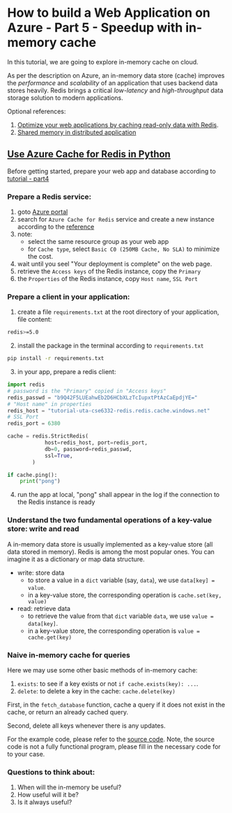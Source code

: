# How to build a Web Application on Azure - Part 5 - Speedup with in-memory cache

In this tutorial, we are going to explore in-memory cache on cloud. 

As per the description on Azure, an in-memory data store (cache) improves the *performance* and *scalability* of an application that uses backend data stores heavily. Redis brings a critical *low-latency* and *high-throughput* data storage solution to modern applications. 

Optional references:
1. [Optimize your web applications by caching read-only data with Redis](https://learn.microsoft.com/en-us/training/modules/optimize-your-web-apps-with-redis/?WT.mc_id=APC-AzureCacheforRedis).
1. [Shared memory in distributed application](https://learn.microsoft.com/en-us/training/modules/accelerate-scale-spring-boot-application-azure-cache-redis/?WT.mc_id=APC-AzureCacheforRedis)


## [Use Azure Cache for Redis in Python](https://learn.microsoft.com/en-us/azure/azure-cache-for-redis/cache-python-get-started)

Before getting started, prepare your web app and database according to [tutorial - part4](part4.md)

### Prepare a Redis service:

1. goto [Azure portal](https://portal.azure.com/)
1. search for `Azure Cache for Redis` service and create a new instance according to the [reference](https://learn.microsoft.com/en-us/azure/azure-cache-for-redis/cache-python-get-started)
1. note: 
    - select the same resource group as your web app
    - for `Cache type`, select `Basic C0 (250MB Cache, No SLA)` to minimize the cost.
1. wait until you seel "Your deployment is complete" on the web page.
1. retrieve the `Access keys` of the Redis instance, copy the `Primary`
1. the `Properties` of the Redis instance, copy `Host name`, `SSL Port`

### Prepare a client in your application:

1. create a file `requirements.txt` at the root directory of your application, file content:
```bash
redis>=5.0
```
2. install the package in the terminal according to `requirements.txt`
```bash
pip install -r requirements.txt
```
3. in your app, prepare a redis client:
```python
import redis
# password is the "Primary" copied in "Access keys"
redis_passwd = "b9Q42F5LUEahwEb2D6HCbXLzTcIupxtPtAzCaEpdjYE="
# "Host name" in properties
redis_host = "tutorial-uta-cse6332-redis.redis.cache.windows.net"
# SSL Port
redis_port = 6380

cache = redis.StrictRedis(
            host=redis_host, port=redis_port, 
            db=0, password=redis_passwd,
            ssl=True,
        )

if cache.ping():
    print("pong")

```
4. run the app at local, "pong" shall appear in the log if the connection to the Redis instance is ready

### Understand the two fundamental operations of a key-value store: write and read

A in-memory data store is usually implemented as a key-value store (all data stored in memory). Redis is among the most popular ones. You can imagine it as a dictionary or map data structure.

* write: store data
    - to store a value in a `dict` variable (say, `data`), we use `data[key] = value`.
    - in a key-value store, the corresponding operation is `cache.set(key, value)`
* read: retrieve data
    - to retrieve the value from that `dict` variable `data`, we use `value = data[key]`.
    - in a key-value store, the corresponding operation is `value = cache.get(key)`

###  Naive in-memory cache for queries

Here we may use some other basic methods of in-memory cache: 
1. `exists`: to see if a key exists or not `if cache.exists(key): ...`.
1. `delete`: to delete a key in the cache: `cache.delete(key)`

First, in the `fetch_database` function, cache a query if it does not exist in the cache, or return an already cached query.

Second, delete all keys whenever there is any updates.

For the example code, please refer to the [source code](src/part5/app.py). Note, the source code is not a fully functional program, please fill in the necessary code for to your case.

### Questions to think about:

1. When will the in-memory be useful?
1. How useful will it be? 
1. Is it always useful?
















